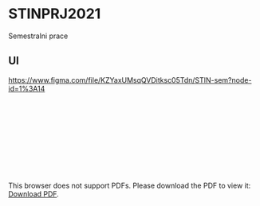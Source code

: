 # STINPRJ2021
Semestralni prace
## UI
https://www.figma.com/file/KZYaxUMsqQVDitksc05Tdn/STIN-sem?node-id=1%3A14

<object data="https://raw.githubusercontent.com/aliakseikalosha/STINPRJ2021/main/STINsem.pdf?token=ABFPKXY5TKW353LFOYBHQATAN35NC" type="application/pdf" width="700px" height="700px">
    <embed src="http://yoursite.com/the.pdf">
        <p>This browser does not support PDFs. Please download the PDF to view it: <a href="http://yoursite.com/the.pdf">Download PDF</a>.</p>
    </embed>
</object>
